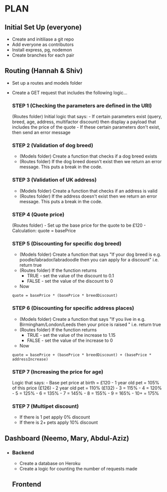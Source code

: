 # PLAN

## Initial Set Up (everyone)

-   Create and initiliase a git repo
-   Add everyone as contributors
-   Install express, pg, nodemon
-   Create branches for each pair

## Routing (Hannah & Shiv)

-   Set up a routes and models folder
-   Create a GET request that includes the following logic...

    ### STEP 1 (Checking the parameters are defined in the URI)

    (Routes folder) Initial logic that says: - If certain parameters exist (query, breed, age, address, multifactor discount) then display a payload that includes the price of the quote - If these certain parameters don't exist, then send an error message

    ### STEP 2 (Validation of dog breed)

    -   (Models folder) Create a function that checks if a dog breed exists
    -   (Routes folder) If the dog breed doesn't exist then we return an error message. This puts a break in the code.

    ### STEP 3 (Validation of UK address)

    -   (Models folder) Create a function that checks if an address is valid
    -   (Routes folder) If the address doesn't exist then we return an error message. This puts a break in the code.

    ### STEP 4 (Quote price)

    (Routes folder) - Set up the base price for the quote to be £120 - Calculation: quote = basePrice

    ### STEP 5 (Discounting for specific dog breed)

    -   (Models folder) Create a function that says "If your dog breed is e.g. poodle/labrador/labradoodle then you can apply for a discount" i.e. return true
    -   (Routes folder) If the function returns
        -   TRUE - set the value of the discount to 0.1
        -   FALSE - set the value of the discount to 0
    -   Now

    ```
    quote = basePrice * (basePrice * breedDiscount)
    ```

    ### STEP 6 (Discounting for specific address places)

    -   (Models folder) Create a function that says "If you live in e.g. Birmingham/London/Leeds then your price is raised " i.e. return true
    -   (Routes folder) If the function returns
        -   TRUE - set the value of the increase to 1.15
        -   FALSE - set the value of the increase to 0
    -   Now

    ```
    quote = basePrice + (basePrice * breedDiscount) + (basePrice * addressIncrease)
    ```

    ### STEP 7 (Increasing the price for age)

    Logic that says: - Base pet price at birth = £120 - 1 year old pet = 105% of this price (£126) - 2 year old pet = 110% (£132) - 3 = 115% - 4 = 120% - 5 = 125% - 6 = 135% - 7 = 145% - 8 = 155% - 9 = 165% - 10+ = 175%

    ### STEP 7 (Multipet discount)

    -   If there is 1 pet apply 0% discount
    -   If there is 2+ pets apply 10% discount

## Dashboard (Neemo, Mary, Abdul-Aziz)

-   ### Backend

    -   Create a database on Heroku
    -   Create a logic for counting the number of requests made

    ## Frontend
